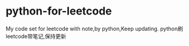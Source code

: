 # python-for-leetcode
My code set for leetcode with note,by python,Keep updating.
python刷leetcode带笔记,保持更新
